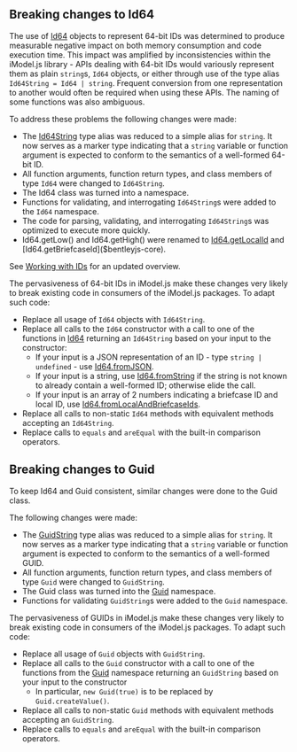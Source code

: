 ## Breaking changes to Id64

The use of [Id64]($bentleyjs-core) objects to represent 64-bit IDs was determined to produce measurable negative impact on both memory consumption and code execution time. This impact was amplified by inconsistencies within the iModel.js library - APIs dealing with 64-bit IDs would variously represent them as plain `string`s, `Id64` objects, or either through use of the type alias `Id64String = Id64 | string`. Frequent conversion from one representation to another would often be required when using these APIs. The naming of some functions was also ambiguous.

To address these problems the following changes were made:

* The [Id64String]($bentleyjs-core) type alias was reduced to a simple alias for `string`. It now serves as a marker type indicating that a `string` variable or function argument is expected to conform to the semantics of a well-formed 64-bit ID.
* All function arguments, function return types, and class members of type `Id64` were changed to `Id64String`.
* The Id64 class was turned into a namespace.
* Functions for validating, and interrogating `Id64String`s were added to the `Id64` namespace.
* The code for parsing, validating, and interrogating `Id64String`s was optimized to execute more quickly.
* Id64.getLow() and Id64.getHigh() were renamed to [Id64.getLocalId]($bentleyjs-core) and [Id64.getBriefcaseId]($bentleyjs-core).

See [Working with IDs](../learning/common/Id64.md) for an updated overview.

The pervasiveness of 64-bit IDs in iModel.js make these changes very likely to break existing code in consumers of the iModel.js packages. To adapt such code:

* Replace all usage of `Id64` objects with `Id64String`.
* Replace all calls to the `Id64` constructor with a call to one of the functions in [Id64]($bentleyjs-core) returning an `Id64String` based on your input to the constructor:
  * If your input is a JSON representation of an ID - type `string | undefined` - use [Id64.fromJSON]($bentleyjs-core).
  * If your input is a string, use [Id64.fromString]($bentleyjs-core) if the string is not known to already contain a well-formed ID; otherwise elide the call.
  * If your input is an array of 2 numbers indicating a briefcase ID and local ID, use [Id64.fromLocalAndBriefcaseIds]($bentleyjs-core).
* Replace all calls to non-static `Id64` methods with equivalent methods accepting an `Id64String`.
* Replace calls to `equals` and `areEqual` with the built-in comparison operators.

## Breaking changes to Guid

To keep Id64 and Guid consistent, similar changes were done to the Guid class.

The following changes were made:

* The [GuidString]($bentleyjs-core) type alias was reduced to a simple alias for `string`. It now serves as a marker type indicating that a `string` variable or function argument is expected to conform to the semantics of a well-formed GUID.
* All function arguments, function return types, and class members of type `Guid` were changed to `GuidString`.
* The Guid class was turned into the [Guid]($bentleyjs-core) namespace.
* Functions for validating `GuidString`s were added to the `Guid` namespace.

The pervasiveness of GUIDs in iModel.js make these changes very likely to break existing code in consumers of the iModel.js packages. To adapt such code:

* Replace all usage of `Guid` objects with `GuidString`.
* Replace all calls to the `Guid` constructor with a call to one of the functions from the [Guid]($bentleyjs-core) namespace returning an `GuidString` based on your input to the constructor
  * In particular, `new Guid(true)` is to be replaced by `Guid.createValue()`.
* Replace all calls to non-static `Guid` methods with equivalent methods accepting an `GuidString`.
* Replace calls to `equals` and `areEqual` with the built-in comparison operators.
